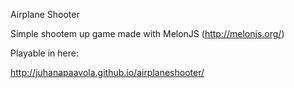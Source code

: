 Airplane Shooter

Simple shootem up game made with MelonJS (http://melonjs.org/)

Playable in here:

http://juhanapaavola.github.io/airplaneshooter/


